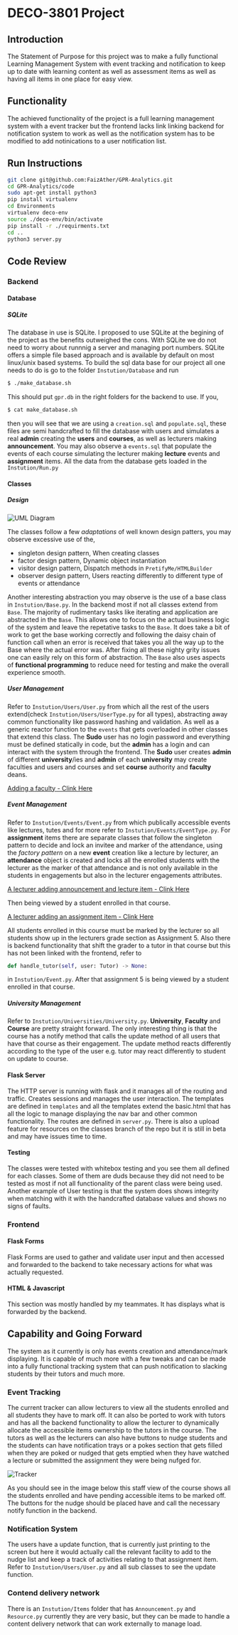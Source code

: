 # DECO-3801 Project

## Introduction

The Statement of Purpose for this project was to make a fully functional Learning Management System with event tracking and notification to keep up to date with learning content as well as assessment items as well as having all items in one place for easy view.

## Functionality

The achieved functionality of the project is a full learning management system with a event tracker but the frontend lacks link linking backend for notification system to work as well as the notification system has to be modified to add notinications to a user notification list.

## Run Instructions

```bash
git clone git@github.com:FaizAther/GPR-Analytics.git
cd GPR-Analytics/code
sudo apt-get install python3
pip install virtualenv
cd Environments
virtualenv deco-env
source ./deco-env/bin/activate
pip install -r ./requirments.txt
cd ..
python3 server.py
```

<div style="page-break-after: always;"></div>

## Code Review

### Backend

#### Database

##### SQLite

The database in use is SQLite. I proposed to use SQLite at the begining of the project as the benefits outweighed the cons.
With SQLite we do not need to worry about runnnig a server and managing port numbers.
SQLite offers a simple file based approach and is available by default on most linux/unix based systems.
To build the sql data base for our project all one needs to do is go to the folder ```Instution/Database``` and run
```bash
$ ./make_database.sh
```
This should put ```gpr.db``` in the right folders for the backend to use.
If you,
```bash
$ cat make_database.sh
```
then you will see that we are using a ```creation.sql``` and ```populate.sql```, these files are semi handcrafted to fill the database with users and simulates a real **admin** creating the **users** and **courses**, as well as lecturers making **announcement**.
You may also observe a ```events.sql``` that populate the events of each course simulating the lecturer making **lecture** events and **assignment** items. All the data from the database gets loaded in the ```Instution/Run.py```

<div style="page-break-after: always;"></div>

#### Classes

##### Design

![UML Diagram](https://raw.githubusercontent.com/FaizAther/GPR-Analytics/main/Design/gpr_uml.drawio.png)

The classes follow a few *adaptations* of well known design patters, you may observe excessive use of the, 

- singleton design pattern,	When creating classes
- factor design pattern, 	Dynamic object instantiation
- visitor design pattern,	Dispatch methods in `PretifyMe/HTMLBuilder`
- observer design pattern,	Users reacting differently to different type of events or attendance

Another interesting abstraction you may observe is the use of a base class in ```Instution/Base.py```. In the backend most if not all classes extend from ```Base```.
The majority of rudimentary tasks like iterating and application are abstracted in the ```Base```. This allows one to focus on the actual business logic of the system and leave the repetative tasks to the ```Base```. It does take a bit of work to get the base working correctly and following the daisy chain of function call when an error is received that takes you all the way up to the Base where the actual error was. After fixing all these nighty grity issues one can easily rely on this form of abstraction.
The ```Base``` also uses aspects of **functional programming** to reduce need for testing and make the overall experience smooth.

##### User Management

Refer to ```Instution/Users/User.py``` from which all the rest of the users extend(check ```Instution/Users/UserType.py``` for all types), abstracting away common functionality like password hashing and validation. As well as a generic reactor function to the ```events``` that gets overloaded in other classes that extend this class.
The **Sudo** user has no login password and everything must be defined statically in code, but the **admin** has a login and can interact with the system through the frontend.
The **Sudo** user creates **admin** of different **university**/ies and **admin** of each **university** may create faculties and users and courses and set **course** authority and **faculty** deans.

[Adding a faculty - Clink Here](https://raw.githubusercontent.com/FaizAther/GPR-Analytics/classes/Design/create_faculty.gif)

##### Event Management

Refer to ```Instution/Events/Event.py``` from which publically accessible events like lectures, tutes and for more refer to ```Instution/Events/EventType.py```.
For **assignment** items there are separate classes that follow the singleton pattern to decide and lock an invitee and marker of the attendance, using the *factory pattern* on a new **event** creation like a lecture by lecturer, an **attendance** object is created and locks all the enrolled students with the lecturer as the marker of that attendance and is not only available in the students in engagements but also in the lecturer engagements attributes.

[A lecturer adding announcement and lecture item - Clink Here](https://raw.githubusercontent.com/FaizAther/GPR-Analytics/classes/Design/create_resource.gif)

Then being viewed by a student enrolled in that course.

[A lecturer adding an assignment item - Clink Here](https://raw.githubusercontent.com/FaizAther/GPR-Analytics/classes/Design/make_assignment.gif)

All students enrolled in this course must be marked by the lecturer so all students show up in the lecturers grade section as Assignment 5. Also there is backend functionality that shift the grader to a tutor in that course but this has not been linked with the frontend, refer to
```python
def handle_tutor(self, user: Tutor) -> None:
```
in ```Instution/Event.py```. After that assignment 5 is being viewed by a student enrolled in that course.

##### University Management

Refer to ```Instution/Universities/University.py```. **University**, **Faculty** and **Course** are pretty straight forward. The only interesting thing is that the course has a notify method that calls the update method of all users that have that course as their engagement. The update method reacts differently according to the type of the user e.g. tutor may react differently to student on update to course.

#### Flask Server

The HTTP server is running with flask and it manages all of the routing and traffic. Creates sessions and manages the user interaction.
The templates are defined in ```templates``` and all the templates extend the basic.html that has all the logic to manage displaying the nav bar and other common functionality. The routes are defined in ```server.py```.
There is also a upload feature for resources on the classes branch of the repo but it is still in beta and may have issues time to time.

#### Testing

The classes were tested with whitebox testing and you see them all defined for each classes. Some of them are duds because they did not need to be tested as most if not all functionality of the parent class were being used.
Another example of User testing is that the system does shows integrity when matching with it with the handcrafted database values and shows no signs of faults.

### Frontend

#### Flask Forms

Flask Forms are used to gather and validate user input and then accessed and forwarded to the backend to take necessary actions for what was actually requested.

#### HTML & Javascript

This section was mostly handled by my teammates. It has displays what is forwarded by the backend.

## Capability and Going Forward

The system as it currently is only has events creation and attendance/mark displaying. It is capable of much more with a few tweaks and can be made into a fully functional tracking system that can push notification to slacking students by their tutors and much more.

### Event Tracking

The current tracker can allow lecturers to view all the students enrolled and all students they have to mark off. It can also be ported to work with tutors and has all the backend functionality to allow the lecturer to dynamically allocate the accessible items ownership to the tutors in the course. The tutors as well as the lecturers can also have buttons to nudge students and the students can have notification trays or a pokes section that gets filled when they are poked or nudged that gets emptied when they have watched a lecture or submitted the assignment they were being nufged for.

![Tracker](https://raw.githubusercontent.com/FaizAther/GPR-Analytics/classes/Design/tracker.png)

As you should see in the image below this staff view of the course shows all the students enrolled and have pending accessible items to be marked off. The buttons for the nudge should be placed have and call the necessary notify function in the backend.

### Notification System

The users have a update function, that is currently just printing to the screen but here it would actually call the relevant facility to add to the nudge list and keep a track of activities relating to that assignment item.
Refer to ```Instution/Users/User.py``` and all sub classes to see the update function.

### Contend delivery network

There is an ```Instution/Items``` folder that has ```Announcement.py``` and ```Resource.py``` currently they are very basic, but they can be made to handle a content delivery network that can work externally to manage load.
